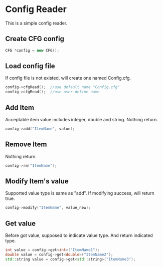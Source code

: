# Config Reader

This is a simple config reader.

## Create CFG config
```C++
CFG *config = new CFG();
``` 

## Load config file
If config file is not existed, will create one named Config.cfg.
```C++
config->cfgRead();  //use default name "Config.cfg"
config->cfgRead();  //use user-define name
```
## Add Item
Acceptable item value includes integer, double and string.
Nothing return.
```C++
config->add("ItemName", value);
```

## Remove Item
Nothing return.
```C++
config->rm("ItemName");
```

## Modify Item's value
Supported value type is same as "add".
If modifying success, will return true.
```C++
config->modify("ItemName", value_new);
```

## Get value
Before got value, supposed to indicate value type.
And return indicated type.
```C++
int value = config->get<int>("ItemName1");
double value = config->get<double>("ItemName2");
std::string value = config->get<std::string>("ItemName3");
```
